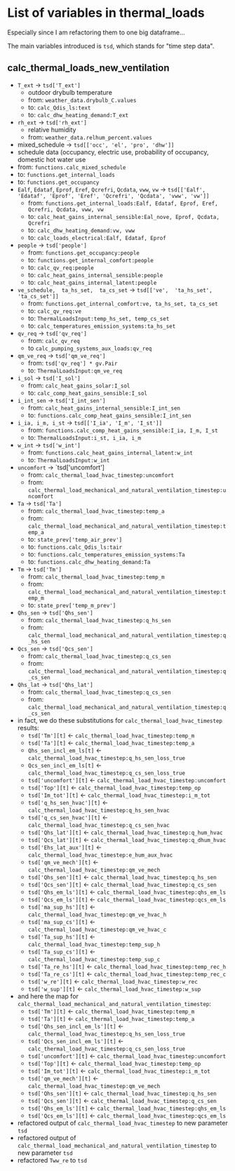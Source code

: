 # List of variables in thermal_loads

Especially since I am refactoring them to one big dataframe...

The main variables introduced is `tsd`, which stands for "time step data".

## calc_thermal_loads_new_ventilation

- `T_ext` -> `tsd['T_ext']`
  - outdoor drybulb temperature
  - from: `weather_data.drybulb_C.values`
  - to: `calc_Qdis_ls:text`
  - to: `calc_dhw_heating_demand:T_ext`
- `rh_ext` -> `tsd['rh_ext']`
  - relative humidity
  - from: `weather_data.relhum_percent.values`
-  mixed_schedule -> `tsd[['occ', 'el', 'pro', 'dhw']]`
  - schedule data (occupancy, electric use, probability of occupancy, domestic hot water use
  - from: `functions.calc_mixed_schedule`
  - to: `functions.get_internal_loads`
  - to: `functions.get_occupancy`
- `Ealf`, `Edataf`,  `Eprof`,  `Eref`,  `Qcrefri`,  `Qcdata`,  `vww`, `vw` -> `tsd[['Ealf', 'Edataf', 'Eprof', 'Eref', 'Qcrefri', 'Qcdata', 'vww', 'vw']]`
  - from: `functions.get_internal_loads:Ealf, Edataf, Eprof, Eref, Qcrefri, Qcdata, vww, vw`
  - to: `calc_heat_gains_internal_sensible:Eal_nove, Eprof, Qcdata, Qcrefri`
  - to: `calc_dhw_heating_demand:vw, vww`
  - to: `calc_loads_electrical:Ealf, Edataf, Eprof`
- `people` -> `tsd['people']`
  - from: `functions.get_occupancy:people`
  - to: `functions.get_internal_comfort:people`
  - to: `calc_qv_req:people`
  - to: `calc_heat_gains_internal_sensible:people`
  - to: `calc_heat_gains_internal_latent:people`
- `ve_schedule,  ta_hs_set,  ta_cs_set` -> `tsd[['ve',  'ta_hs_set',  'ta_cs_set']]`
  - from: `functions.get_internal_comfort:ve, ta_hs_set, ta_cs_set`
  - to: `calc_qv_req:ve`
  - to: `ThermalLoadsInput:temp_hs_set, temp_cs_set`
  - to: `calc_temperatures_emission_systems:ta_hs_set`
- `qv_req` -> `tsd['qv_req']`
  - from: `calc_qv_req`
  - to `calc_pumping_systems_aux_loads:qv_req`
- `qm_ve_req` -> `tsd['qm_ve_req']`
  - from: `tsd['qv_req'] * gv.Pair`
  - to: `ThermalLoadsInput:qm_ve_req`
- `i_sol` -> `tsd['I_sol']`
  - from: `calc_heat_gains_solar:I_sol`
  - to: `calc_comp_heat_gains_sensible:I_sol`
- `i_int_sen` -> `tsd['I_int_sen']`
  - from: `calc_heat_gains_internal_sensible:I_int_sen`
  - to: `functions.calc_comp_heat_gains_sensible:I_int_sen`
- `i_ia, i_m, i_st` -> `tsd[['I_ia', 'I_m', 'I_st']]`
  - from: `functions.calc_comp_heat_gains_sensible:I_ia, I_m, I_st`
  - to: `ThermalLoadsInput:i_st, i_ia, i_m`
- `w_int` -> `tsd['w_int']`
  - from: `functions.calc_heat_gains_internal_latent:w_int`
  - to: `ThermalLoadsInput:w_int`
- `uncomfort` -> `tsd['uncomfort']
  - from: `calc_thermal_load_hvac_timestep:uncomfort`
  - from: `calc_thermal_load_mechanical_and_natural_ventilation_timestep:uncomfort`
- `Ta` -> `tsd['Ta']`
  - from: `calc_thermal_load_hvac_timestep:temp_a`
  - from: `calc_thermal_load_mechanical_and_natural_ventilation_timestep:temp_a`
  - to: `state_prev['temp_air_prev']`
  - to: `functions.calc_Qdis_ls:tair`
  - to: `functions.calc_temperatures_emission_systems:Ta`
  - to: `functions.calc_dhw_heating_demand:Ta`
- `Tm` -> `tsd['Tm']`
  - from: `calc_thermal_load_hvac_timestep:temp_m`
  - from: `calc_thermal_load_mechanical_and_natural_ventilation_timestep:temp_m`
  - to: `state_prev['temp_m_prev']`
- `Qhs_sen` -> `tsd['Qhs_sen']`
  - from: `calc_thermal_load_hvac_timestep:q_hs_sen`
  - from: `calc_thermal_load_mechanical_and_natural_ventilation_timestep:q_hs_sen`
- `Qcs_sen` -> `tsd['Qcs_sen']`
  - from: `calc_thermal_load_hvac_timestep:q_cs_sen`
  - from: `calc_thermal_load_mechanical_and_natural_ventilation_timestep:q_cs_sen`
- `Qhs_lat` -> `tsd['Qhs_lat']`
  - from: `calc_thermal_load_hvac_timestep:q_cs_sen`
  - from: `calc_thermal_load_mechanical_and_natural_ventilation_timestep:q_cs_sen`  
- in fact, we do these substitutions for `calc_thermal_load_hvac_timestep` results:
  - `tsd['Tm'][t]` <- `calc_thermal_load_hvac_timestep:temp_m`
  - `tsd['Ta'][t]` <- `calc_thermal_load_hvac_timestep:temp_a`
  - `Qhs_sen_incl_em_ls[t]` <- `calc_thermal_load_hvac_timestep:q_hs_sen_loss_true`
  - `Qcs_sen_incl_em_ls[t]` <- `calc_thermal_load_hvac_timestep:q_cs_sen_loss_true`
  - `tsd['uncomfort'][t]` <- `calc_thermal_load_hvac_timestep:uncomfort`
  - `tsd['Top'][t]` <- `calc_thermal_load_hvac_timestep:temp_op`
  - `tsd['Im_tot'][t]` <- `calc_thermal_load_hvac_timestep:i_m_tot`
  - `tsd['q_hs_sen_hvac'][t]` <- `calc_thermal_load_hvac_timestep:q_hs_sen_hvac`
  - `tsd['q_cs_sen_hvac'][t]` <- `calc_thermal_load_hvac_timestep:q_cs_sen_hvac`
  - `tsd['Qhs_lat'][t]` <- `calc_thermal_load_hvac_timestep:q_hum_hvac`
  - `tsd['Qcs_lat'][t]` <- `calc_thermal_load_hvac_timestep:q_dhum_hvac`
  - `tsd['Ehs_lat_aux'][t]` <- `calc_thermal_load_hvac_timestep:e_hum_aux_hvac`
  - `tsd['qm_ve_mech'][t]` <- `calc_thermal_load_hvac_timestep:qm_ve_mech`
  - `tsd['Qhs_sen'][t]` <- `calc_thermal_load_hvac_timestep:q_hs_sen`
  - `tsd['Qcs_sen'][t]` <- `calc_thermal_load_hvac_timestep:q_cs_sen`
  - `tsd['Qhs_em_ls'][t]` <- `calc_thermal_load_hvac_timestep:qhs_em_ls`
  - `tsd['Qcs_em_ls'][t]` <- `calc_thermal_load_hvac_timestep:qcs_em_ls`
  - `tsd['ma_sup_hs'][t]` <- `calc_thermal_load_hvac_timestep:qm_ve_hvac_h`
  - `tsd['ma_sup_cs'][t]` <- `calc_thermal_load_hvac_timestep:qm_ve_hvac_c`
  - `tsd['Ta_sup_hs'][t]` <- `calc_thermal_load_hvac_timestep:temp_sup_h`
  - `tsd['Ta_sup_cs'][t]` <- `calc_thermal_load_hvac_timestep:temp_sup_c`
  - `tsd['Ta_re_hs'][t]` <- `calc_thermal_load_hvac_timestep:temp_rec_h`
  - `tsd['Ta_re_cs'][t]` <- `calc_thermal_load_hvac_timestep:temp_rec_c`
  - `tsd['w_re'][t]` <- `calc_thermal_load_hvac_timestep:w_rec`
  - `tsd['w_sup'][t]` <- `calc_thermal_load_hvac_timestep:w_sup`
- and here the map for `calc_thermal_load_mechanical_and_natural_ventilation_timestep`:
  - `tsd['Tm'][t]` <- `calc_thermal_load_hvac_timestep:temp_m`
  - `tsd['Ta'][t]` <- `calc_thermal_load_hvac_timestep:temp_a`
  - `tsd['Qhs_sen_incl_em_ls'][t]` <- `calc_thermal_load_hvac_timestep:q_hs_sen_loss_true`
  - `tsd['Qcs_sen_incl_em_ls'][t]` <- `calc_thermal_load_hvac_timestep:q_cs_sen_loss_true`
  - `tsd['uncomfort'][t]` <- `calc_thermal_load_hvac_timestep:uncomfort`
  - `tsd['Top'][t]` <- `calc_thermal_load_hvac_timestep:temp_op`
  - `tsd['Im_tot'][t]` <- `calc_thermal_load_hvac_timestep:i_m_tot`
  - `tsd['qm_ve_mech'][t]` <- `calc_thermal_load_hvac_timestep:qm_ve_mech`
  - `tsd['Qhs_sen'][t]` <- `calc_thermal_load_hvac_timestep:q_hs_sen`
  - `tsd['Qcs_sen'][t]` <- `calc_thermal_load_hvac_timestep:q_cs_sen`
  - `tsd['Qhs_em_ls'][t]` <- `calc_thermal_load_hvac_timestep:qhs_em_ls`
  - `tsd['Qcs_em_ls'][t]` <- `calc_thermal_load_hvac_timestep:qcs_em_ls`
- refactored output of `calc_thermal_load_hvac_timestep` to new parameter `tsd`
- refactored output of `calc_thermal_load_mechanical_and_natural_ventilation_timestep` to new parameter `tsd`
- refactored `Tww_re` to `tsd`



  
  
